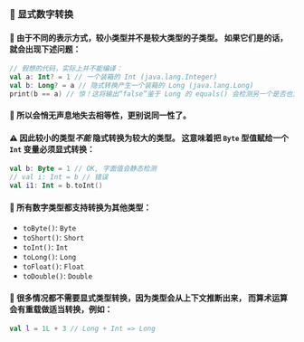 ### 🔄 显式数字转换
#### 🚫 由于不同的表示方式，较小类型并不是较大类型的子类型。 如果它们是的话，就会出现下述问题：

```kotlin
// 假想的代码，实际上并不能编译：
val a: Int? = 1 // 一个装箱的 Int (java.lang.Integer)
val b: Long? = a // 隐式转换产生一个装箱的 Long (java.lang.Long)
print(b == a) // 惊！这将输出“false”鉴于 Long 的 equals() 会检测另一个是否也为 Long
```
#### 🚫 所以会悄无声息地失去相等性，更别说同一性了。

#### ⚠️ 因此较小的类型<em>不能</em> 隐式转换为较大的类型。 这意味着把 <code>Byte</code> 型值赋给一个 <code>Int</code> 变量必须显式转换：

```kotlin
val b: Byte = 1 // OK, 字面值会静态检测
// val i: Int = b // 错误
val i1: Int = b.toInt()
```

#### 🔄 所有数字类型都支持转换为其他类型：

- <code>toByte()</code>: <code>Byte</code>
- <code>toShort()</code>: <code>Short</code>
- <code>toInt()</code>: <code>Int</code>
- <code>toLong()</code>: <code>Long</code>
- <code>toFloat()</code>: <code>Float</code>
- <code>toDouble()</code>: <code>Double</code>

#### 🧠 很多情况都不需要显式类型转换，因为类型会从上下文推断出来， 而算术运算会有重载做适当转换，例如：

```kotlin
val l = 1L + 3 // Long + Int => Long
```